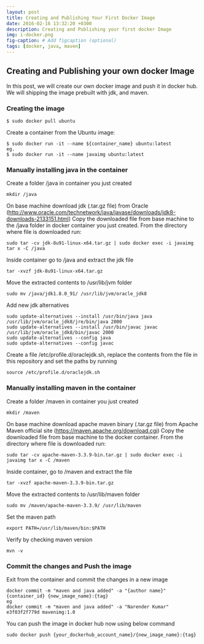 ```yaml
---
layout: post
title: Creating and Publishing Your First Docker Image
date: 2016-02-16 13:32:20 +0300
description: Creating and Publishing your first docker Image
img: i-docker.png
fig-caption: # Add figcaption (optional)
tags: [docker, java, maven]
---
```


## Creating and Publishing your own docker Image 
In this post, we will create our own docker image and push it in docker hub.  
We will shipping the image prebuilt with jdk, and maven.

### Creating the image
```
$ sudo docker pull ubuntu
```
Create a container from the Ubuntu image:
```
$ sudo docker run -it --name ${container_name} ubuntu:latest
eg.
$ sudo docker run -it --name javaimg ubuntu:latest
```
### Manually installing java in the container
Create a folder /java in container you just created
```
mkdir /java
```
On base machine download jdk (.tar.gz file) from Oracle (http://www.oracle.com/technetwork/java/javase/downloads/jdk8-downloads-2133151.html)
Copy the downloaded file from base machine to the /java folder in docker container you just created. From the directory where file is downloaded run:
```
sudo tar -cv jdk-8u91-linux-x64.tar.gz | sudo docker exec -i javaimg tar x -C /java
```
Inside container go to /java and extract the jdk file
```
tar -xvzf jdk-8u91-linux-x64.tar.gz
```
Move the extracted contents to /usr/lib/jvm folder
```
sudo mv /java/jdk1.8.0_91/ /usr/lib/jvm/oracle_jdk8
```
Add new jdk alternatives
```
sudo update-alternatives --install /usr/bin/java java /usr/lib/jvm/oracle_jdk8/jre/bin/java 2000
sudo update-alternatives --install /usr/bin/javac javac /usr/lib/jvm/oracle_jdk8/bin/javac 2000
sudo update-alternatives --config java
sudo update-alternatives --config javac
```
Create a file /etc/profile.d/oraclejdk.sh, replace the contents from the file in this repository and set the paths by running
```
source /etc/profile.d/oraclejdk.sh
```

### Manually installing maven in the container
Create a folder /maven in container you just created
```
mkdir /maven
```
On base machine download apache maven binary (.tar.gz file) from Apache Maven official site (https://maven.apache.org/download.cgi)
Copy the downloaded file from base machine to the docker container. From the directory where file is downloaded run:
```
sudo tar -cv apache-maven-3.3.9-bin.tar.gz | sudo docker exec -i javaimg tar x -C /maven
```
Inside container, go to /maven and extract the file
```
tar -xvzf apache-maven-3.3.9-bin.tar.gz
```
Move the extracted contents to /usr/lib/maven folder
```
sudo mv /maven/apache-maven-3.3.9/ /usr/lib/maven
```
Set the maven path
```
export PATH=/usr/lib/maven/bin:$PATH
```
Verify by checking maven version
```
mvn -v
```

### Commit the changes and Push the image
Exit from the container and commit the changes in a new image
```
docker commit -m "maven and java added" -a "{author name}" {container_id} {new_image_name}:{tag}
eg
docker commit -m "maven and java added" -a "Narender Kumar" e3f03f2f779d mavenimg:1.0

```
You can push the image in docker hub now using below command
```
sudo docker push {your_dockerhub_account_name}/{new_image_name}:{tag}
```
